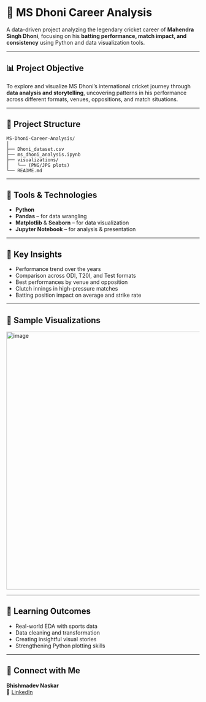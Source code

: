 # 🏏 MS Dhoni Career Analysis

A data-driven project analyzing the legendary cricket career of **Mahendra Singh Dhoni**, focusing on his **batting performance, match impact, and consistency** using Python and data visualization tools.

---

## 📊 Project Objective

To explore and visualize MS Dhoni’s international cricket journey through **data analysis and storytelling**, uncovering patterns in his performance across different formats, venues, oppositions, and match situations.

---

## 📁 Project Structure

```
MS-Dhoni-Career-Analysis/
│
├── Dhoni_dataset.csv
├── ms_dhoni_analysis.ipynb
├── visualizations/
│   └── (PNG/JPG plots)
└── README.md
```

---

## 🔧 Tools & Technologies

- **Python**
- **Pandas** – for data wrangling  
- **Matplotlib** & **Seaborn** – for data visualization  
- **Jupyter Notebook** – for analysis & presentation

---

## 📌 Key Insights

- Performance trend over the years  
- Comparison across ODI, T20I, and Test formats  
- Best performances by venue and opposition  
- Clutch innings in high-pressure matches  
- Batting position impact on average and strike rate

---

## 📸 Sample Visualizations
<img width="1200" height="673" alt="image" src="https://github.com/user-attachments/assets/cf2b188b-c042-4904-a137-922bb3a7a8af" />

---

## 🌱 Learning Outcomes

- Real-world EDA with sports data  
- Data cleaning and transformation  
- Creating insightful visual stories  
- Strengthening Python plotting skills

---

## 🔗 Connect with Me

**Bhishmadev Naskar**  
📧 [LinkedIn](https://www.linkedin.com/in/bhishmadevnaskar/)

